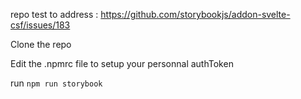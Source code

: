 repo test to address : https://github.com/storybookjs/addon-svelte-csf/issues/183

Clone the repo

Edit the .npmrc file to setup your personnal authToken 

run `npm run storybook`
